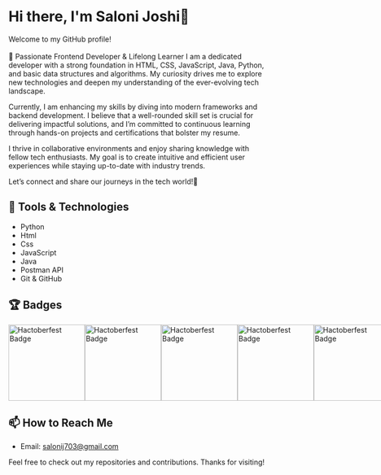 # Hi there, I'm Saloni Joshi👋

Welcome to my GitHub profile!<br><br>🌟 Passionate Frontend Developer & Lifelong Learner 
I am a dedicated developer with a strong foundation in HTML, CSS, JavaScript, Java, Python, and basic data structures and algorithms. My curiosity drives me to explore new technologies and deepen my understanding of the ever-evolving tech landscape.

Currently, I am enhancing my skills by diving into modern frameworks and backend development. I believe that a well-rounded skill set is crucial for delivering impactful solutions, and I’m committed to continuous learning through hands-on projects and certifications that bolster my resume.

I thrive in collaborative environments and enjoy sharing knowledge with fellow tech enthusiasts. My goal is to create intuitive and efficient user experiences while staying up-to-date with industry trends.

Let’s connect and share our journeys in the tech world!🌟

## 🔧 Tools & Technologies

- Python
- Html
- Css
- JavaScript
- Java
- Postman API
- Git & GitHub

## 🏆 Badges
<div style="display: flex; justify-content: space-around;">
<img src="https://assets.holopin.io/eyJidWNrZXQiOiJob2xvcGluLWFzc2V0cyIsImtleSI6ImFzc2V0cy9jbDd0ZDhncDUwMTMyMDlrMHd1OHFlNHg5IiwiZWRpdHMiOnsicm90YXRlIjpudWxsfX0=" width="150" alt="Hactoberfest Badge">
<img src="https://assets.holopin.io/hf2024levels/level0-sloth-hello-0-0-0-0.webp" width="150" alt="Hactoberfest Badge">
<img src="https://assets.holopin.io/hf2024levels/level1-sloth-hello-tea-0-0-0.webp" width="150" alt="Hactoberfest Badge">
<img src="https://assets.holopin.io/hf2024levels/level2-sloth-code-tea-shirt-0-0.webp" width="150" alt="Hactoberfest Badge">
<img src="https://assets.holopin.io/hf2024levels/level3-sloth-code-tea-shirt-sparkle-0.webp" width="150" alt="Hactoberfest Badge"><br><br>
<img src="https://assets.holopin.io/hf2024levels/level4-sloth-code-tea-shirt-sparkle-eclipse.webp" width="150" alt="Hactoberfest Badge">
<img src="https://github.githubassets.com/assets/quickdraw-default--light-8f798b35341a.png" width="150" alt="Github Badge">
<img src="https://github.githubassets.com/assets/pull-shark-default-498c279a747d.png" width="150" alt="Github Badge">
<img src="https://github.githubassets.com/assets/yolo-default-be0bbff04951.png" width="150" alt="Github Badge">
<img src="https://github.com/user-attachments/assets/d21a92dd-5e37-4706-9bab-92fc75eea981" width="150" alt="Git Badge"><br><br>
<img src="https://gssoc.girlscript.tech/badges/1.png?imwidth=96" width="150" alt="Gssoc extd Badge">
<img src="https://gssoc.girlscript.tech/badges/2.png?imwidth=96" width="150" alt="Gssoc extd Badge">
<img src="https://gssoc.girlscript.tech/badges/3.png?imwidth=96" width="150" alt="Gssoc extd Badge">
<img src="https://gssoc.girlscript.tech/badges/4.png?imwidth=96" width="150" alt="Gssoc extd Badge">
<img src="https://gssoc.girlscript.tech/badges/5.png?imwidth=96" width="150" alt="Gssoc extd Badge">

</div>

## 📫 How to Reach Me

- Email: [salonij703@gmail.com](salonij703@gmail.com)

Feel free to check out my repositories and contributions. Thanks for visiting!

